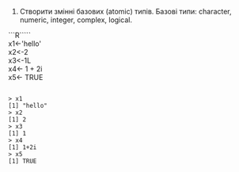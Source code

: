 1. Створити змінні базових (atomic) типів. Базові типи: character, numeric,
integer, complex, logical.

```R`````   <br>
x1<-'hello' <br>
x2<-2      <br>
x3<-1L     <br>
x4<- 1 + 2i  <br>
x5<- TRUE   <br>
````````

> x1
[1] "hello"
> x2
[1] 2
> x3
[1] 1
> x4
[1] 1+2i
> x5
[1] TRUE

